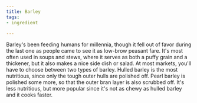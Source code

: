 ```yaml
---
title: Barley
tags:
- ingredient

---
```

Barley's been feeding humans for millennia, though it fell out of favor during the last one as people came to see it as low-brow peasant fare. It's most often used in soups and stews, where it serves as both a puffy grain and a thickener, but it also makes a nice side dish or salad. At most markets, you'll have to choose between two types of barley. Hulled barley is the most nutritious, since only the tough outer hulls are polished off. Pearl barley is polished some more, so that the outer bran layer is also scrubbed off. It's less nutritious, but more popular since it's not as chewy as hulled barley and it cooks faster.
